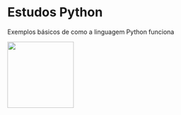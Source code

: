 # Estudos Python

Exemplos básicos de como a linguagem Python funciona

<img src="https://cdn3.iconfinder.com/data/icons/logos-and-brands-adobe/512/267_Python-512.png" width="150px" />
